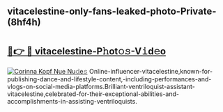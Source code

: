 ## vitacelestine-only-fans​-leaked-photo​-Private-(8hf4h)


# <h2><a href="https://mediaupload.pro?title=vitacelestine&ref=git">🔗👉 🔴 vitacelestine-P𝚑ot𝚘𝚜-V𝚒d𝚎o</a></h2>

[![Corinna Kopf Nue Nu𝚍e𝚜](https://i.imgur.com/0qMVB7G.gif)](https://mediaupload.pro?title=vitacelestine&ref=git)
Online-influencer-vitacelestine,known-for-publishing-dance-and-lifestyle-content,-including-performances-and-vlogs-on-social-media-platforms.Brilliant-ventriloquist-assistant-vitacelestine,celebrated-for-their-exceptional-abilities-and-accomplishments-in-assisting-ventriloquists.  